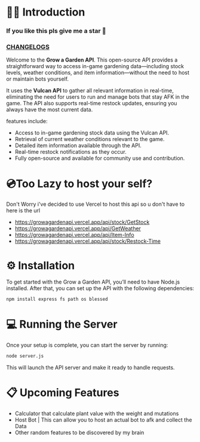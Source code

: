 # 👋🏻 Introduction

### If you like this pls give me a star 🙏
### [CHANGELOGS](https://github.com/Just3itx/Grow-A-Garden-API/blob/main/CHANGELOG.md)


Welcome to the **Grow a Garden API**. This open-source API provides a straightforward way to access in-game gardening data—including stock levels, weather conditions, and item information—without the need to host or maintain bots yourself.

It uses the **Vulcan API** to gather all relevant information in real-time, eliminating the need for users to run and manage bots that stay AFK in the game. The API also supports real-time restock updates, ensuring you always have the most current data.

features include:
- Access to in-game gardening stock data using the Vulcan API.
- Retrieval of current weather conditions relevant to the game.
- Detailed item information available through the API.
- Real-time restock notifications as they occur.
- Fully open-source and available for community use and contribution.

# 💿Too Lazy to host your self?
Don't Worry i've decided to use Vercel to host this api so u don't have to here is the url
- https://growagardenapi.vercel.app/api/stock/GetStock
- https://growagardenapi.vercel.app/api/GetWeather
- https://growagardenapi.vercel.app/api/Item-Info
- https://growagardenapi.vercel.app/api/stock/Restock-Time

# ⚙️ Installation

To get started with the Grow a Garden API, you’ll need to have Node.js installed. After that, you can set up the API with the following dependencies:

```bash
npm install express fs path os blessed
```

# 💻 Running the Server

Once your setup is complete, you can start the server by running:

```bash
node server.js
```

This will launch the API server and make it ready to handle requests.

# 📋 Upcoming Features
- Calculator that calculate plant value with the weight and mutations
- Host Bot | This can allow you to host an actual bot to afk and collect the Data
- Other random features to be discovered by my brain 
